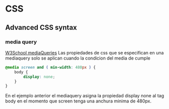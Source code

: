 # CSS

## Advanced CSS syntax

### media query
[W3School mediaQueries](https://www.w3schools.com/css/css_rwd_mediaqueries.asp)
Las propiedades de css que se especifican en una mediaquery solo se aplican cuando la condicion del media de cumple

~~~css
@media screen and ( min-width: 480px ) {
    body {
        display: none;
    }
}
~~~

En el ejemplo anterior el mediaquery asigna la propiedad display none al tag body en el momento que screen tenga una anchura minima de 480px.